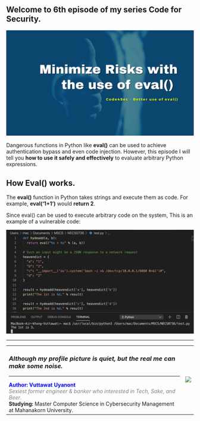 ## Welcome to 6th episode of my series **Code for Security**.  

<div align="center"> <img src="cover.png"/> </div>  
  
Dangerous functions in Python like **eval()** can be used to achieve authentication bypass and even code injection. However, this episode I will tell you **how to use it safely and effectively** to evaluate arbitrary Python expressions.  
  
## How Eval() works.  
The **eval()** function in Python takes strings and execute them as code. For example, **eval(‘1+1’)** would **return 2**.  
  
Since eval() can be used to execute arbitrary code on the system, This is an example of a vulnerable code:  
<div align="center"> <img src="eval01.png"/> </div>  
  

______________________________
<table border="0">
 <tr>
   <td> <h3><i>Although my profile picture is quiet, but the real me can make some noise.</i></h3>
      <hr>
      <b><font color="Blue"> Author: Vuttawat Uyanont </font></b>  <br>
      <font color="grey"><i>Sexiest former engineer & banker who interested in Tech, Sake, and Beer.</i></font>  <br>
      <b>Studying:</b> Master Computer Science in Cybersecurity Management at Mahanakorn University.  <br> </td>  
   <td><img src="Author.png" width="150"/></td>  
 </tr>
</table>
  
